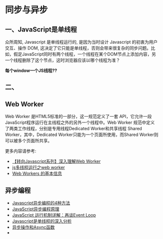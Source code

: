 # 同步与异步

## 一、JavaScript是单线程

众所周知, Javascript 是单线程运行的, 是因为当时设计 Javascript 的初衷为用户交互、操作 DOM, 这决定了它只能是单线程，否则会带来很复杂的同步问题。比如，假定JavaScript同时有两个线程，一个线程在某个DOM节点上添加内容，另一个线程删除了这个节点，这时浏览器应该以哪个线程为准？

**每个window一个JS线程??**

## 二、


## Web Worker

Web Worker 是HTML5标准的一部分，这一规范定义了一套 API，它允许一段JavaScript程序运行在主线程之外的另外一个线程中。Web Worker 规范中定义了两类工作线程，分别是专用线程Dedicated Worker和共享线程 Shared Worker，其中，Dedicated Worker只能为一个页面所使用，而Shared Worker则可以被多个页面所共享。

更多内容请参考:

- [【转向Javascript系列】深入理解Web Worker](http://www.alloyteam.com/2015/11/deep-in-web-worker/)
-  [js多线程运行之web worker](http://www.yi-jy.com/2014/09/19/js%E5%A4%9A%E7%BA%BF%E7%A8%8B%E8%BF%90%E8%A1%8C%E4%B9%8Bweb-worker/)
-  [Web Workers 的基本信息](http://www.html5rocks.com/zh/tutorials/workers/basics/)


## 异步编程

- [Javascript异步编程的4种方法](http://www.ruanyifeng.com/blog/2012/12/asynchronous%EF%BC%BFjavascript.html)
- [JavaScript异步编程原理](http://www.cnblogs.com/hustskyking/p/javascript-asynchronous-programming.html)
- [JavaScript 运行机制详解：再谈Event Loop](http://www.ruanyifeng.com/blog/2014/10/event-loop.html)
- [Javascript是单线程的深入分析](http://www.cnblogs.com/Mainz/p/3552717.html)
- [异步操作和Async函数](http://es6.ruanyifeng.com/#docs/async)
- 
